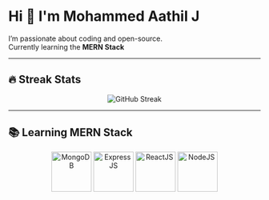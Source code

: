 # Hi 👋 I'm Mohammed Aathil J

I’m passionate about coding and open-source.  
Currently learning the **MERN Stack**

---

## 🔥 Streak Stats
<p align="center">
  <img src="https://github-readme-streak-stats.herokuapp.com/?user=Mohammed-Aathil&theme=dark" alt="GitHub Streak"/>
</p>

---

## 📚 Learning MERN Stack
<p align="center">
  <img src="https://www.vectorlogo.zone/logos/mongodb/mongodb-ar21.svg" height="80" alt="MongoDB"/>
  <img src="https://www.vectorlogo.zone/logos/expressjs/expressjs-ar21.svg" height="80" alt="ExpressJS"/>
  <img src="https://www.vectorlogo.zone/logos/reactjs/reactjs-ar21.svg" height="80" alt="ReactJS"/>
  <img src="https://www.vectorlogo.zone/logos/nodejs/nodejs-ar21.svg" height="80" alt="NodeJS"/>
</p>
